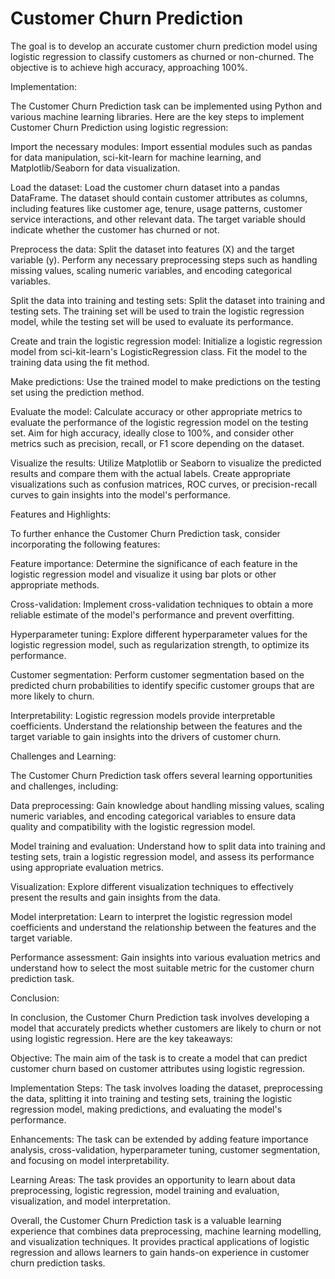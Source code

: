 # Customer Churn Prediction
The goal is to develop an accurate customer churn prediction model using logistic regression to classify customers as churned or non-churned. The objective is to achieve high accuracy, approaching 100%.

Implementation:

The Customer Churn Prediction task can be implemented using Python and various machine learning libraries. Here are the key steps to implement Customer Churn Prediction using logistic regression:

Import the necessary modules: Import essential modules such as pandas for data manipulation, sci-kit-learn for machine learning, and Matplotlib/Seaborn for data visualization.

Load the dataset: Load the customer churn dataset into a pandas DataFrame. The dataset should contain customer attributes as columns, including features like customer age, tenure, usage patterns, customer service interactions, and other relevant data. The target variable should indicate whether the customer has churned or not.

Preprocess the data: Split the dataset into features (X) and the target variable (y). Perform any necessary preprocessing steps such as handling missing values, scaling numeric variables, and encoding categorical variables.

Split the data into training and testing sets: Split the dataset into training and testing sets. The training set will be used to train the logistic regression model, while the testing set will be used to evaluate its performance.

Create and train the logistic regression model: Initialize a logistic regression model from sci-kit-learn's LogisticRegression class. Fit the model to the training data using the fit method.

Make predictions: Use the trained model to make predictions on the testing set using the prediction method.

Evaluate the model: Calculate accuracy or other appropriate metrics to evaluate the performance of the logistic regression model on the testing set. Aim for high accuracy, ideally close to 100%, and consider other metrics such as precision, recall, or F1 score depending on the dataset.

Visualize the results: Utilize Matplotlib or Seaborn to visualize the predicted results and compare them with the actual labels. Create appropriate visualizations such as confusion matrices, ROC curves, or precision-recall curves to gain insights into the model's performance.

Features and Highlights:

To further enhance the Customer Churn Prediction task, consider incorporating the following features:

Feature importance: Determine the significance of each feature in the logistic regression model and visualize it using bar plots or other appropriate methods.

Cross-validation: Implement cross-validation techniques to obtain a more reliable estimate of the model's performance and prevent overfitting.

Hyperparameter tuning: Explore different hyperparameter values for the logistic regression model, such as regularization strength, to optimize its performance.

Customer segmentation: Perform customer segmentation based on the predicted churn probabilities to identify specific customer groups that are more likely to churn.

Interpretability: Logistic regression models provide interpretable coefficients. Understand the relationship between the features and the target variable to gain insights into the drivers of customer churn.

Challenges and Learning:

The Customer Churn Prediction task offers several learning opportunities and challenges, including:

Data preprocessing: Gain knowledge about handling missing values, scaling numeric variables, and encoding categorical variables to ensure data quality and compatibility with the logistic regression model.

Model training and evaluation: Understand how to split data into training and testing sets, train a logistic regression model, and assess its performance using appropriate evaluation metrics.

Visualization: Explore different visualization techniques to effectively present the results and gain insights from the data.

Model interpretation: Learn to interpret the logistic regression model coefficients and understand the relationship between the features and the target variable.

Performance assessment: Gain insights into various evaluation metrics and understand how to select the most suitable metric for the customer churn prediction task.

Conclusion:

In conclusion, the Customer Churn Prediction task involves developing a model that accurately predicts whether customers are likely to churn or not using logistic regression. Here are the key takeaways:

Objective: The main aim of the task is to create a model that can predict customer churn based on customer attributes using logistic regression.

Implementation Steps: The task involves loading the dataset, preprocessing the data, splitting it into training and testing sets, training the logistic regression model, making predictions, and evaluating the model's performance.

Enhancements: The task can be extended by adding feature importance analysis, cross-validation, hyperparameter tuning, customer segmentation, and focusing on model interpretability.

Learning Areas: The task provides an opportunity to learn about data preprocessing, logistic regression, model training and evaluation, visualization, and model interpretation.

Overall, the Customer Churn Prediction task is a valuable learning experience that combines data preprocessing, machine learning modelling, and visualization techniques. It provides practical applications of logistic regression and allows learners to gain hands-on experience in customer churn prediction tasks.
